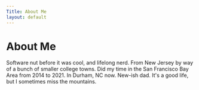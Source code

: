 ```yaml
---
Title: About Me
layout: default
---
```


# About Me

Software nut before it was cool, and lifelong nerd.  From New Jersey by way of a bunch of smaller college towns.  Did my time in the San Francisco Bay Area from 2014 to 2021.  In Durham, NC now.  New-ish dad.  It's a good life, but I sometimes miss the mountains.
